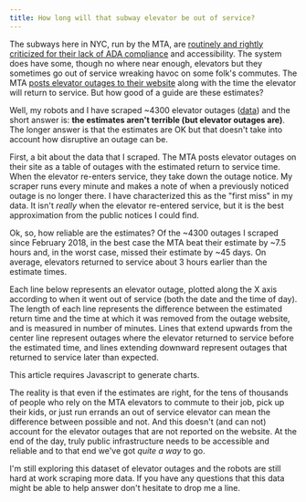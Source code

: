 ```yaml
---
title: How long will that subway elevator be out of service?
---
```


The subways here in NYC, run by the MTA, are [routinely and rightly criticized for their lack of ADA compliance](https://ny.curbed.com/2017/9/21/16315042/nyc-subway-wheelchair-accessible-ada) and accessibility. The system does have some, though no where near enough, elevators but they sometimes go out of service wreaking havoc on some folk's commutes. The MTA [posts elevator outages to their website](http://advisory.mtanyct.info/EEoutage/EEOutageReport.aspx?StationID=All) along with the time the elevator will return to service. But how good of a guide are these estimates?

Well, my robots and I have scraped ~4300 elevator outages ([data](/data/mta-elevators/outages-estimated-returns.csv)) and the short answer is: **the estimates aren't terrible (but elevator outages are)**. The longer answer is that the estimates are OK but that doesn't take into account how disruptive an outage can be.

First, a bit about the data that I scraped. The MTA posts elevator outages on their site as a table of outages with the estimated return to service time. When the elevator re-enters service, they take down the outage notice. My scraper runs every minute and makes a note of when a previously noticed outage is no longer there. I have characterized this as the "first miss" in my data. It isn't _really_ when the elevator re-entered service, but it is the best approximation from the public notices I could find.

Ok, so, how reliable are the estimates? Of the <span id="outage-count">~4300</span> outages I scraped since <span id="initial-scrape-date">February 2018</span>, in the best case the MTA beat their estimate by <span id="best-difference">~7.5 hours</span> and, in the worst case, missed their estimate by <span id="worst-difference">~45 days</span>. On average, elevators returned to service about <span id="average-difference">3 hours earlier</span> than the estimate times.

Each line below represents an elevator outage, plotted along the X axis according to when it went out of service (both the date and the time of day). The length of each line represents the difference between the estimated return time and the time at which it was removed from the outage website, and is measured in number of minutes. Lines that extend upwards from the center line represent outages where the elevator returned to service before the estimated time, and lines extending downward represent outages that returned to service later than expected.

<div class="chart-container no-js" id="outages-differences">
  <p class="no-js-msg">This article requires Javascript to generate charts.</p>
  <div class="chart"></div>
  <div class="caption mono"></div>
</div>

The reality is that even if the estimates are right, for the tens of thousands of people who rely on the MTA elevators to commute to their job, pick up their kids, or just run errands an out of service elevator can mean the difference between possible and not. And this doesn't (and can not) account for the elevator outages that are not reported on the website. At the end of the day, truly public infrastructure needs to be accessible and reliable and to that end we've got _quite a way_ to go.

I'm still exploring this dataset of elevator outages and the robots are still hard at work scraping more data. If you have any questions that this data might be able to help answer don't hesitate to drop me a line.

<style>
  .no-js-msg {
    display: none;
  }
  .chart-container.no-js .no-js-msg {
    display: block;
  }
  .no-js .chart,
  .no-js .caption {
    display: none;
  }

  .outage line.selected {
    stroke: yellow;
  }

  .axis {
    font-family: monospace;
  }

  .y-axis line {
    stroke: grey;
    stroke-dasharray: 5 3;
  }

  .y-axis text {
    fill: grey;
    font-size: 10pt;
  }

  .caption {
    font-size: .75rem;
  }
</style>

<script src="/js/d3.v5.min.js"></script>
<script src="/js/util.js"></script>
<script src="/js/elevator-outage-estimates.js"></script>
<!-- <script src="/js/elevator-outages-frequent.js"></script> -->
